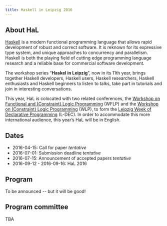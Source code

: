 ```yaml
---
title: Haskell in Leipzig 2016
---
```


About HaL
-----

[Haskell](http://haskell.org/) is a modern functional programming language that allows rapid development of robust and correct software. It is reknown for its expressive type system, and unique approaches to concurrency and parallelism. Haskell is both the playing field of cutting edge programming language research and a reliable base for commercial software development.

The workshop series “**Haskel in Leipzig**”, now in its 11th year, brings together Haskell developers, Haskell users, Haskell researchers, Haskell enthusiasts and Haskell beginners to listen to talks, take part in tutorials and join in interesting conversations.

This year, HaL is colocated with two related conferences, the [Workshop on Functional and (Constraint) Logic Programming]() (WFLP) and the [Workshop on (Constraint) Logic Programming]() (WLP), to form the [Leipzig Week of Declarative Programming]() (L-DEC). In order to accommodate this more international audience, this year’s HaL will be in English.

Dates
-----

 * 2016-04-15: Call for paper *tentative*
 * 2016-07-01: Submission deadline *tentative*
 * 2016-07-15: Announcement of accepted papers *tentative*
 * 2016-09-12 - 2016-09-16: HaL 2016

Program
-------

To be announced -- but it will be good!


Program committee
-----------------

TBA
